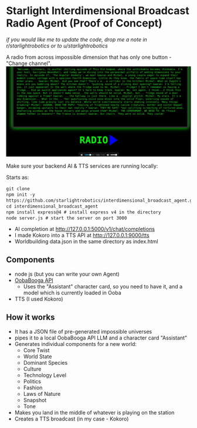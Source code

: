 # Starlight Interdimensional Broadcast Radio Agent (Proof of Concept)

*if you would like me to update the code, drop me a note in r/starlightrobotics or to u/starlightrobotics*

A radio from across impossible dimension that has only one button - "Change channel".
![Image](1.jpeg)

Make sure your backend AI & TTS services are running locally:

Starts as:
```
git clone 
npm init -y https://github.com/starlightrobotics/interdimensional_broadcast_agent.git
cd interdimensional_broadcast_agent
npm install express@4 # install express v4 in the directory
node server.js # start the server on port 3000
```

- AI completion at http://127.0.0.1:5000/v1/chat/completions
- I made Kokoro into a TTS API at http://127.0.0.1:9000/tts
- Worldbuilding data.json in the same directory as index.html

## Components
- node js (but you can write your own Agent)
- [OobaBooga API](https://github.com/oobabooga/text-generation-webui)
    - Uses the "Assistant" character card, so you need to have it, and a model which is currently loaded in Ooba
- TTS (I used Kokoro)

## How it works
- It has a JSON file of pre-generated impossible universes
- pipes it to a local OobaBooga API LLM and a character card "Assistant"
- Generates individual components for a new world:
  - Core Twist
  - World State
  - Dominant Species
  - Culture
  - Technology Level
  - Politics
  - Fashion
  - Laws of Nature
  - Snapshot
  - Tone
- Makes you land in the middle of whatever is playing on the station
- Creates a TTS broadcast (in my case - Kokoro)

